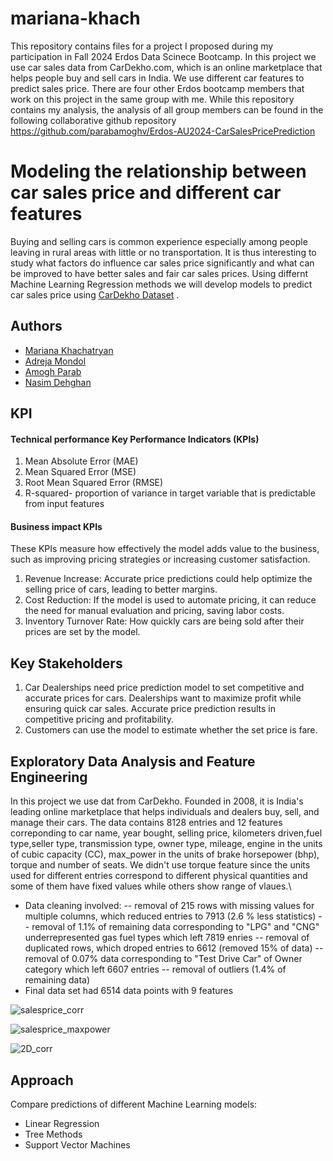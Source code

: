 # mariana-khach

This repository contains files for a project I proposed during my participation in Fall 2024 Erdos Data Scinece Bootcamp.
In this project we use car sales data from CarDekho.com, which is an online marketplace that helps people buy and sell cars in India.
We use different car features to predict sales price.
There are four other Erdos bootcamp members that work on this project in the same group with me. 
While this repository contains my analysis,
the analysis of all group members can be found in the following collaborative github repository https://github.com/parabamoghv/Erdos-AU2024-CarSalesPricePrediction



# Modeling the relationship between car sales price and different car features

Buying and selling cars is common experience especially among people leaving in rural areas with little or no transportation.
It is thus interesting to study what factors do influence car sales price significantly and what can be improved to have better sales and fair car sales prices.
Using differnt Machine Learning Regression methods we will develop models to predict car sales price using [CarDekho Dataset](https://www.kaggle.com/datasets/nehalbirla/vehicle-dataset-from-cardekho/data?select=Car+details+v3.csv) .

## Authors

- [Mariana Khachatryan](https://github.com/mariana-khach)
- [Adreja Mondol](https://github.com/adrejamondol)
- [Amogh Parab](https://github.com/parabamoghv)
- [Nasim Dehghan](https://github.com/nasimdeh)


## KPI

#### Technical performance Key Performance Indicators (KPIs)

1.	Mean Absolute Error (MAE)
2.	Mean Squared Error (MSE)
3.	Root Mean Squared Error (RMSE)
4.	R-squared- proportion of variance in target variable that is predictable from input features

#### Business impact KPIs

These KPIs measure how effectively the model adds value to the business, such as improving pricing strategies or increasing customer satisfaction.
1.	Revenue Increase: Accurate price predictions could help optimize the selling price of cars, leading to better margins.
2.	Cost Reduction: If the model is used to automate pricing, it can reduce the need for manual evaluation and pricing, saving labor costs.
3.	Inventory Turnover Rate: How quickly cars are being sold after their prices are set by the model.

## Key Stakeholders

1.	Car Dealerships need price prediction model to set competitive and accurate prices for cars. Dealerships want to maximize profit while ensuring quick car sales. Accurate price prediction results in competitive pricing and profitability.
2.	Customers can use the model to estimate whether the set price is fare.



## Exploratory Data Analysis and Feature Engineering

In this project we use dat from CarDekho. Founded in 2008, it is India's leading online marketplace that helps individuals and dealers buy, sell, and manage their cars.
The data contains 8128 entries and 12 features correponding to car name, year bought, selling price, kilometers driven,fuel type,seller type, transmission type, owner type, mileage, engine in the units of cubic capacity (CC), max_power in the units of brake horsepower (bhp), torque and number of seats. We didn't use torque feature since the units used for different entries correspond to different physical quantities and some of them have fixed values while others show range of vlaues.\
- Data cleaning involved:
-- removal of 215 rows with missing values for multiple columns, which reduced entries to 7913 (2.6 % less statistics)
-- removal of 1.1% of remaining data corresponding to "LPG" and "CNG" underrepresented gas fuel types which left 7819 enries
-- removal of duplicated rows, which droped entries to 6612 (removed 15% of data)
-- removal of 0.07% data corresponding to "Test Drive Car" of Owner category which left 6607 entries
-- removal of outliers (1.4% of remaining data) 
- Final data set had 6514 data points with 9 features


![salesprice_corr](https://github.com/user-attachments/assets/b85210e6-9ba2-4ed7-8338-d0d37e76068d)

![salesprice_maxpower](https://github.com/user-attachments/assets/8c00daaf-95ed-48d4-82ca-a5eb58d671b9)

![2D_corr](https://github.com/user-attachments/assets/c18c9b2a-50cd-4792-ba15-9caf66e742fe)




## Approach

Compare predictions of different Machine Learning models:
- Linear Regression
- Tree Methods
- Support Vector Machines





